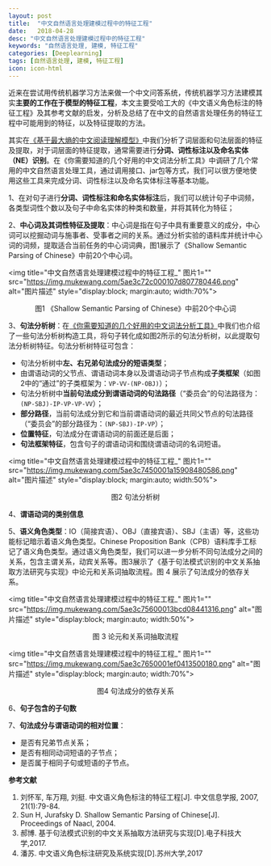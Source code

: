 ```yaml
---
layout: post
title:  "中文自然语言处理建模过程中的特征工程"
date:   2018-04-28
desc: "中文自然语言处理建模过程中的特征工程"
keywords: "自然语言处理, 建模, 特征工程"
categories: [Deeplearning]
tags: [自然语言处理, 建模, 特征工程]
icon: icon-html
---
```


近来在尝试用传统机器学习方法来做一个中文问答系统，传统机器学习方法建模其实**主要的工作在于模型的特征工程**，本文主要受哈工大的《中文语义角色标注的特征工程》及其参考文献的启发，分析及总结了在中文的自然语言处理任务的特征工程中可能用到的特征，以及特征提取的方法。

其实在[《基于最大熵的中文阅读理解模型》](https://zhoum1118.github.io/deeplearning/2018/04/25/%E5%9F%BA%E4%BA%8E%E6%9C%80%E5%A4%A7%E7%86%B5%E7%9A%84%E4%B8%AD%E6%96%87%E9%98%85%E8%AF%BB%E7%90%86%E8%A7%A3%E6%A8%A1%E5%9E%8B.html)中我们分析了词层面和句法层面的特征及提取，对于词层面的特征提取，通常需要进行**分词、词性标注以及命名实体（NE）识别**。在《你需要知道的几个好用的中文词法分析工具》中调研了几个常用的中文自然语言处理工具，通过调用接口、jar包等方式，我们可以很方便地使用这些工具来完成分词、词性标注以及命名实体标注等基本功能。

1、在对句子进行**分词、词性标注和命名实体标注**后，我们可以统计句子中词频，各类型词性个数以及句子中命名实体的种类和数量，并将其转化为特征；

2、**中心词及其词性特征及提取**：中心词是指在句子中具有重要意义的成分，中心词可以挖掘动词与施事者、受事者之间的关系。通过分析实验的语料库并统计中心词的词频，提取适合当前任务的中心词词典，图1展示了《Shallow Semantic Parsing of Chinese》中前20个中心词。

<img title="中文自然语言处理建模过程中的特征工程_" 图片1="" src="https://img.mukewang.com/5ae3c72c000107d807780446.png" alt="图片描述" style="display:block; margin:auto; width:70%">

<p style="text-align:center">图1 《Shallow Semantic Parsing of Chinese》中前20个中心词</p>

3、**句法分析树**：在[《你需要知道的几个好用的中文词法分析工具》](https://zhoum1118.github.io/deeplearning/2018/04/26/%E4%BD%A0%E9%9C%80%E8%A6%81%E7%9F%A5%E9%81%93%E7%9A%84%E5%87%A0%E4%B8%AA%E5%A5%BD%E7%94%A8%E7%9A%84%E4%B8%AD%E6%96%87%E8%AF%8D%E6%B3%95%E5%88%86%E6%9E%90%E5%B7%A5%E5%85%B7.html)中我们也介绍了一些句法分析树构造工具，将句子转化成如图2所示的句法分析树，以此提取句法分析树特征。句法分析树特征可包含：

 - 句法分析树中**左、右兄弟句法成分的短语类型**；
 - 由谓语动词的父节点、谓语动词本身以及谓语动词子节点构成**子类框架**（如图2中的“通过”的子类框架为：`VP-VV-(NP-OBJ)`）；
 - 句法分析树中**当前句法成分到谓语动词的句法路径**（“委员会”的句法路径为：`(NP-SBJ)-IP-VP-VP-VV`）；
 - **部分路径**，当前句法成分到它和当前谓语动词的最近共同父节点的句法路径（“委员会”的部分路径为：`(NP-SBJ)-IP-VP`）；
 - **位置特征**，句法成分在谓语动词的前面还是后面；
 - **句法框架特征**，包含句子的谓语动词和围绕谓语动词的名词短语。

<img title="中文自然语言处理建模过程中的特征工程_" 图片1="" src="https://img.mukewang.com/5ae3c7450001a15908480586.png" alt="图片描述" style="display:block; margin:auto; width:50%">

<p style="text-align:center">图2 句法分析树</p>

4、**谓语动词的类别信息**

5、**语义角色类型**：IO（简接宾语）、OBJ（直接宾语）、SBJ（主语）等，这些功能标记暗示着语义角色类型。Chinese Proposition Bank（CPB）语料库手工标记了语义角色类型。通过语义角色类型，我们可以进一步分析不同句法成分之间的关系，包含主谓关系，动宾关系等。图3展示了《基于句法模式识别的中文关系抽取方法研究与实现》中论元和关系词抽取流程。图 4 展示了句法成分的依存关系。

<img title="中文自然语言处理建模过程中的特征工程_" 图片1="" src="https://img.mukewang.com/5ae3c75600013bcd08441316.png" alt="图片描述" style="display:block; margin:auto; width:50%">

<p style="text-align:center">图 3 论元和关系词抽取流程</p>

<img title="中文自然语言处理建模过程中的特征工程_" 图片1="" src="https://img.mukewang.com/5ae3c7650001ef0413500180.png" alt="图片描述" style="display:block; margin:auto; width:70%">

<p style="text-align:center">图4 句法成分的依存关系</p>

6、**句子包含的子句数**

7、**句法成分与谓语动词的相对位置**：

 - 是否有兄弟节点关系；
 - 是否有相同动词短语的子节点；
 - 是否属于相同子句或短语的子节点。

**参考文献**

 1. 刘怀军, 车万翔, 刘挺. 中文语义角色标注的特征工程[J]. 中文信息学报, 2007, 21(1):79-84.
 2. Sun H, Jurafsky D. Shallow Semantic Parsing of Chinese[J].
Proceedings of Naacl, 2004.
 3. 郝博. 基于句法模式识别的中文关系抽取方法研究与实现[D].电子科技大学,2017.
 4. 潘苏. 中文语义角色标注研究及系统实现[D].苏州大学,2017